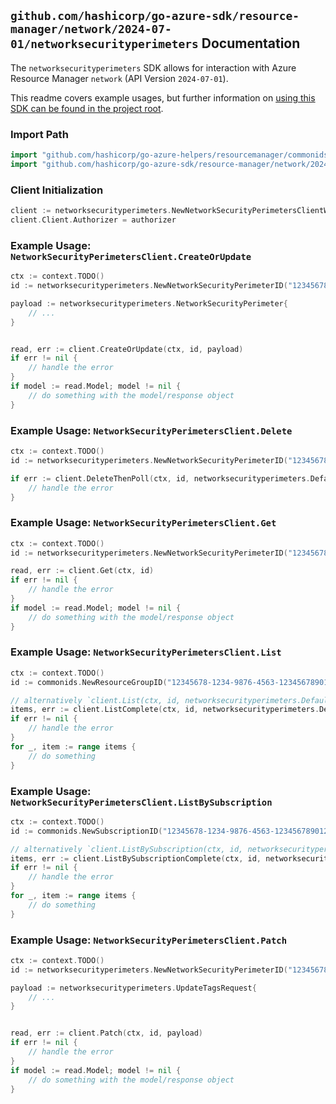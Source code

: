 
## `github.com/hashicorp/go-azure-sdk/resource-manager/network/2024-07-01/networksecurityperimeters` Documentation

The `networksecurityperimeters` SDK allows for interaction with Azure Resource Manager `network` (API Version `2024-07-01`).

This readme covers example usages, but further information on [using this SDK can be found in the project root](https://github.com/hashicorp/go-azure-sdk/tree/main/docs).

### Import Path

```go
import "github.com/hashicorp/go-azure-helpers/resourcemanager/commonids"
import "github.com/hashicorp/go-azure-sdk/resource-manager/network/2024-07-01/networksecurityperimeters"
```


### Client Initialization

```go
client := networksecurityperimeters.NewNetworkSecurityPerimetersClientWithBaseURI("https://management.azure.com")
client.Client.Authorizer = authorizer
```


### Example Usage: `NetworkSecurityPerimetersClient.CreateOrUpdate`

```go
ctx := context.TODO()
id := networksecurityperimeters.NewNetworkSecurityPerimeterID("12345678-1234-9876-4563-123456789012", "example-resource-group", "networkSecurityPerimeterName")

payload := networksecurityperimeters.NetworkSecurityPerimeter{
	// ...
}


read, err := client.CreateOrUpdate(ctx, id, payload)
if err != nil {
	// handle the error
}
if model := read.Model; model != nil {
	// do something with the model/response object
}
```


### Example Usage: `NetworkSecurityPerimetersClient.Delete`

```go
ctx := context.TODO()
id := networksecurityperimeters.NewNetworkSecurityPerimeterID("12345678-1234-9876-4563-123456789012", "example-resource-group", "networkSecurityPerimeterName")

if err := client.DeleteThenPoll(ctx, id, networksecurityperimeters.DefaultDeleteOperationOptions()); err != nil {
	// handle the error
}
```


### Example Usage: `NetworkSecurityPerimetersClient.Get`

```go
ctx := context.TODO()
id := networksecurityperimeters.NewNetworkSecurityPerimeterID("12345678-1234-9876-4563-123456789012", "example-resource-group", "networkSecurityPerimeterName")

read, err := client.Get(ctx, id)
if err != nil {
	// handle the error
}
if model := read.Model; model != nil {
	// do something with the model/response object
}
```


### Example Usage: `NetworkSecurityPerimetersClient.List`

```go
ctx := context.TODO()
id := commonids.NewResourceGroupID("12345678-1234-9876-4563-123456789012", "example-resource-group")

// alternatively `client.List(ctx, id, networksecurityperimeters.DefaultListOperationOptions())` can be used to do batched pagination
items, err := client.ListComplete(ctx, id, networksecurityperimeters.DefaultListOperationOptions())
if err != nil {
	// handle the error
}
for _, item := range items {
	// do something
}
```


### Example Usage: `NetworkSecurityPerimetersClient.ListBySubscription`

```go
ctx := context.TODO()
id := commonids.NewSubscriptionID("12345678-1234-9876-4563-123456789012")

// alternatively `client.ListBySubscription(ctx, id, networksecurityperimeters.DefaultListBySubscriptionOperationOptions())` can be used to do batched pagination
items, err := client.ListBySubscriptionComplete(ctx, id, networksecurityperimeters.DefaultListBySubscriptionOperationOptions())
if err != nil {
	// handle the error
}
for _, item := range items {
	// do something
}
```


### Example Usage: `NetworkSecurityPerimetersClient.Patch`

```go
ctx := context.TODO()
id := networksecurityperimeters.NewNetworkSecurityPerimeterID("12345678-1234-9876-4563-123456789012", "example-resource-group", "networkSecurityPerimeterName")

payload := networksecurityperimeters.UpdateTagsRequest{
	// ...
}


read, err := client.Patch(ctx, id, payload)
if err != nil {
	// handle the error
}
if model := read.Model; model != nil {
	// do something with the model/response object
}
```
